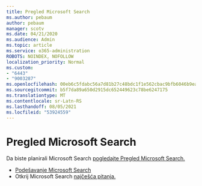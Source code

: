 ```yaml
---
title: Pregled Microsoft Search
ms.author: pebaum
author: pebaum
manager: scotv
ms.date: 04/21/2020
ms.audience: Admin
ms.topic: article
ms.service: o365-administration
ROBOTS: NOINDEX, NOFOLLOW
localization_priority: Normal
ms.custom:
- "6443"
- "9003287"
ms.openlocfilehash: 00eb6c5fdabc56a7d81b27c48bdc1f1e562cbac9bfb6046b9ea7c2c0f4920800
ms.sourcegitcommit: b5f7da89a650d2915dc652449623c78be6247175
ms.translationtype: MT
ms.contentlocale: sr-Latn-RS
ms.lasthandoff: 08/05/2021
ms.locfileid: "53924559"
---
```

# <a name="overview-of-microsoft-search"></a>Pregled Microsoft Search

Da biste planirali Microsoft Search [pogledajte Pregled Microsoft Search.](https://docs.microsoft.com/microsoftsearch/overview-microsoft-search)

- [Podešavanje Microsoft Search](https://docs.microsoft.com/microsoftsearch/setup-microsoft-search)
- Otkrij Microsoft Search [najčešća pitanja.](https://docs.microsoft.com/microsoftsearch/faqs)
